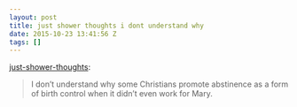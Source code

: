 ```yaml
---
layout: post
title: just shower thoughts i dont understand why
date: 2015-10-23 13:41:56 Z
tags: []
---
```

[just-shower-thoughts](http://just-shower-thoughts.tumblr.com/post/131658358819/i-dont-understand-why-some-christians-promote):

> I don’t understand why some Christians promote abstinence as a form of birth control when it didn’t even work for Mary.
